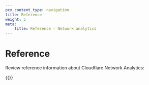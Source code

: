 ```yaml
---
pcx_content_type: navigation
title: Reference
weight: 5
meta:
    title: Reference - Network analytics
---
```


# Reference

Review reference information about Cloudflare Network Analytics:

{{<directory-listing>}}